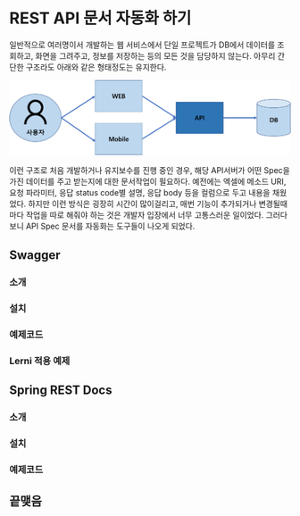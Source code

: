# REST API 문서 자동화 하기
일반적으로 여러명이서 개발하는 웹 서비스에서 단일 프로젝트가 DB에서 데이터를 조회하고, 화면을 그려주고, 정보를 저장하는 등의 모든 것을 담당하지 않는다. 아무리 간단한 구조라도 아래와 같은 형태정도는 유지한다.

![web](https://raw.githubusercontent.com/rbwls31/rbwls31.github.io/master/images/WEB.png)

이런 구조로 처음 개발하거나 유지보수를 진행 중인 경우, 해당 API서버가 어떤 Spec을 가진 데이터를 주고 받는지에 대한 문서작업이 필요하다.
예전에는 엑셀에 메소드 URI, 요청 파라미터, 응답 status code별 설명, 응답 body 등을 컬럼으로 두고 내용을 채웠었다.  하지만 이런 방식은 굉장히 시간이 많이걸리고, 매번 기능이 추가되거나 변경될때마다 작업을 따로 해줘야 하는 것은 개발자 입장에서 너무 고통스러운 일이었다. 그러다보니 API Spec 문서를 자동화는 도구들이 나오게 되었다. 

## Swagger
### 소개
### 설치
### 예제코드
### Lerni 적용 예제

## Spring REST Docs
### 소개
### 설치
### 예제코드

## 끝맺음





<!--stackedit_data:
eyJoaXN0b3J5IjpbLTE1Mjk0MTI3ODgsLTE0ODA5ODgzMjAsLT
YzOTUxMTA5NSw2NDY3MTI0MDksMTg1NTI5MTU4LDE3NTI3NTc5
MjYsLTE3NjY3MjI4NDgsNTA3ODk3NTc3LDY5NzAyNzYyLC00OD
I3OTY5MzEsLTQ3NjMyODYxOF19
-->